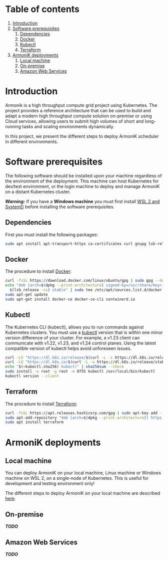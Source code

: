 # Table of contents

1. [Introduction](#introduction)
2. [Software prerequisites](#software-prerequisites)
    1. [Dependencies](#dependencies)
    2. [Docker](#docker)
    3. [Kubectl](#kubectl)
    4. [Terraform](#terraform)
3. [ArmoniK deployments](#armonik-deployments)
    1. [Local machine](#local-machine)
    2. [On-premise](#on-premise)
    3. [Amazon Web Services](#amazon-web-services)

# Introduction <a name="introduction"></a>

Armonik is a high throughput compute grid project using Kubernetes. The project provides a reference architecture that
can be used to build and adapt a modern high throughput compute solution on-premise or using Cloud services, allowing
users to submit high volumes of short and long-running tasks and scaling environments dynamically.

In this project, we present the different steps to deploy ArmoniK scheduler in different environments.

# Software prerequisites <a name="software-prerequisites"></a>

The following software should be installed upon your machine regardless of the environment of the deployment. This
machine can host Kubernetes for dev/test environment, or the login machine to deploy and manage ArmoniK on a distant
Kubernetes cluster.

***Warning:*** If you have a **Windows machine** you must first install [WSL 2 and SystemD](./docs/README.wsl2.md)
before installing the software prerequisites.

## Dependencies <a name="dependencies"></a>

First you must install the following packages:

```bash
sudo apt install apt-transport-https ca-certificates curl gnupg lsb-release jq
```

## Docker <a name="docker"></a>

The procedure to install [Docker](https://docs.docker.com/engine/install/ubuntu/):

```bash
curl -fsSL https://download.docker.com/linux/ubuntu/gpg | sudo gpg --dearmor -o /usr/share/keyrings/docker-archive-keyring.gpg
echo "deb [arch=$(dpkg --print-architecture) signed-by=/usr/share/keyrings/docker-archive-keyring.gpg] https://download.docker.com/linux/ubuntu \
  $(lsb_release -cs) stable" | sudo tee /etc/apt/sources.list.d/docker.list > /dev/null
sudo apt-get update
sudo apt-get install docker-ce docker-ce-cli containerd.io
```

## Kubectl <a name="kubectl"></a>

The Kubernetes CLI (kubectl), allows you to run commands against Kubernetes clusters. You must use
a [kubectl](https://kubernetes.io/docs/tasks/tools/install-kubectl-linux/) version that is within one minor version
difference of your cluster. For example, a v1.23 client can communicate with v1.22, v1.23, and v1.24 control planes.
Using the latest compatible version of kubectl helps avoid unforeseen issues.

```bash
curl -LO "https://dl.k8s.io/release/$(curl -L -s https://dl.k8s.io/release/stable.txt)/bin/linux/amd64/kubectl"
curl -LO "https://dl.k8s.io/$(curl -L -s https://dl.k8s.io/release/stable.txt)/bin/linux/amd64/kubectl.sha256"
echo "$(<kubectl.sha256) kubectl" | sha256sum --check
sudo install -o root -g root -m 0755 kubectl /usr/local/bin/kubectl
kubectl version --client
```

## Terraform <a name="terraform"></a>

The procedure to install [Terraform](https://www.terraform.io/docs/cli/install/apt.html):

```bash
curl -fsSL https://apt.releases.hashicorp.com/gpg | sudo apt-key add -
sudo apt-add-repository "deb [arch=$(dpkg --print-architecture)] https://apt.releases.hashicorp.com $(lsb_release -cs) main"
sudo apt install terraform
```

# ArmoniK deployments <a name="armonik-deployments"></a>

## Local machine <a name="local-machine"></a>

You can deploy ArmoniK on your local machine, Linux machine or Windows machine on WSL 2, on a single-node of Kubernetes.
This is useful for development and testing environment only!

The different steps to deploy ArmoniK on your local machine are described [here](./localhost/README.md).

## On-premise <a name="on-premise"></a>

***TODO***

## Amazon Web Services <a name="amazon-web-services"></a>

***TODO***
